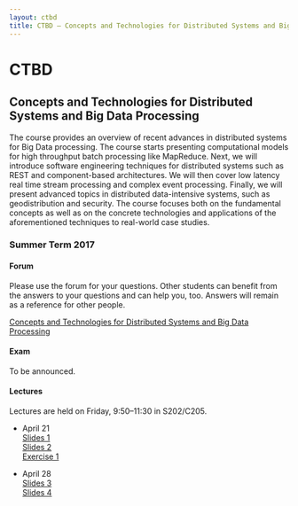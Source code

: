 ```yaml
---
layout: ctbd
title: CTBD – Concepts and Technologies for Distributed Systems and Big Data Processing
---
```


# CTBD

## Concepts and Technologies for Distributed Systems and Big Data Processing

The course provides an overview of recent advances in distributed systems for
Big Data processing. The course starts presenting computational models for high
throughput batch processing like MapReduce. Next, we will introduce software
engineering techniques for distributed systems such as REST and component-based
architectures. We will then cover low latency real time stream processing and
complex event processing. Finally, we will present advanced topics in
distributed data-intensive systems, such as geodistribution and security. The
course focuses both on the fundamental concepts as well as on the concrete
technologies and applications of the aforementioned techniques to real-world
case studies.

### Summer Term 2017

#### Forum

Please use the forum for your questions. Other students can benefit from the
answers to your questions and can help you, too. Answers will remain as a
reference for other people.

[Concepts and Technologies for Distributed Systems and Big Data Processing](https://www.fachschaft.informatik.tu-darmstadt.de/forum/viewforum.php?f=580)


#### Exam

To be announced.

#### Lectures

Lectures are held on Friday, 9:50–11:30 in S202/C205.

* April 21  
  [Slides 1](CTBD_01_organization.pdf)  
  [Slides 2](CTBD_02_intro.pdf)  
  [Exercise 1](CTBD_ex01.pdf)

* April 28  
  [Slides 3](CTBD_03_bigdata_intro.pdf)  
  [Slides 4](CTBD_04_mapreduce.pdf)
